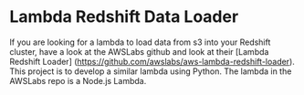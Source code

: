 # Lambda Redshift Data Loader

If you are looking for a lambda to load data from s3 into your Redshift cluster, have a look at the AWSLabs github and look at their [Lambda Redshift Loader] (https://github.com/awslabs/aws-lambda-redshift-loader).  This project is to develop a similar lambda using Python.  The lambda in the AWSLabs repo is a Node.js Lambda.